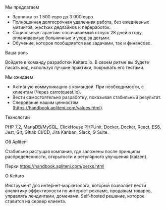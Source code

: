 Мы предлагаем

- Зарплата от 1 500 евро до 3 000 евро.
- Полноценная долгосрочная удаленная работа, без ежедневных митингов, жестких дедлайнов и переработок.
- Социальные гарантии: оплачиваемый отпуск 28 дней в году, оплачиваемые больничные и уход за детьми.
- Обучение, которое пообщряется как задачами, так и финансово.

Ваша роль

Войдете в команду разработки Keitaro.io. В своем ритме вы будете писать код, используя лучшие практики, покрывать его тестами. 

Мы ожидаем 

- Активную коммуникацию с командой. При необходимости, с клиентам (Через carrotquest.io).  
- Вести самостоятельно разработку, показывая стабильный результат.
- Следование нашим ценностям (https://handbook.apliteni.com/values.html).


Технологии

PHP 7.2, MariaDB/MySQL, ClickHouse PHPUnit, Docker, Docker, React, ES6, Jest, Git, Gitlab CI/CD, Jira Kanban, Slack, G Suite.

Об Apliteni

Стабильно растущая компания, где заложены после принципы распределенности, открытости и регулярного улучшения (kaizen). 

Перки https://handbook.apliteni.com/perks.html

О Keitaro

Инструмент для интернет-маркетолога, который позволяет вести аналитику эффективности по интернет рекламе, продажам товаров, управлять лендингами, доменами. Self-hosted решение, которое ставится на сервер клиента. 
